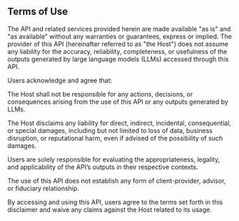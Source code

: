 <h2>Terms of Use</h2>

<p>The API and related services provided herein are made available "as is" and "as available" without any warranties or guarantees, express or implied. The provider of this API (hereinafter referred to as "the Host") does not assume any liability for the accuracy, reliability, completeness, or usefulness of the outputs generated by large language models (LLMs) accessed through this API.</p>

<p>Users acknowledge and agree that:</p>

<p>The Host shall not be responsible for any actions, decisions, or consequences arising from the use of this API or any outputs generated by LLMs.</p>

<p>The Host disclaims any liability for direct, indirect, incidental, consequential, or special damages, including but not limited to loss of data, business disruption, or reputational harm, even if advised of the possibility of such damages.</p>

<p>Users are solely responsible for evaluating the appropriateness, legality, and applicability of the API’s outputs in their respective contexts.</p>

<p>The use of this API does not establish any form of client-provider, advisor, or fiduciary relationship.</p>

<p>By accessing and using this API, users agree to the terms set forth in this disclaimer and waive any claims against the Host related to its usage.</p>
